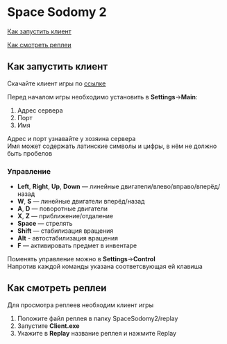 # Space Sodomy 2
[Как запустить клиент](#client)

[Как смотреть реплеи](#replay)

## <a id="client" />Как запустить клиент

Скачайте клиент игры по [ссылке](https://github.com/StarikTenger/SpaceSodomy2/raw/main/SpaceSodomy.zip)
 
Перед началом игры необходимо установить в **Settings**->**Main**: 
1. Адрес сервера
2. Порт
3. Имя

Адрес и порт узнавайте у хозяина сервера <br>
Имя может содержать латинские символы и цифры, в нём не должно быть пробелов <br>


### Управление
- **Left**, **Right**, **Up**, **Down** — линейные двигатели/влево/вправо/вперёд/назад
- **W**, **S** — линейные двигатели вперёд/назад
- **A**, **D** — поворотные двигатели
- **X**, **Z** — приближение/отдаление
- **Space** — стрелять
- **Shift** — стабилизация вращения
- **Alt** - автостабилизация вращения
- **F** — активировать предмет в инвентаре

Поменять управление можно в **Settings**->**Control** <br>
Напротив каждой команды указана соответсвующая ей клавиша <br>

## <a id="replay" />Как смотреть реплеи
Для просмотра реплеев необходим клиент игры

1. Положите файл реплея в папку SpaceSodomy2/replay
2. Запустите **Client.exe**
3. Укажите в **Replay** название реплея и нажмите Replay

